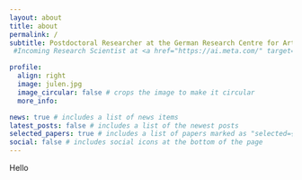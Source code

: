 ```yaml
---
layout: about
title: about
permalink: /
subtitle: Postdoctoral Researcher at the German Research Centre for Artificial Intelligence (DFKI)
 #Incoming Research Scientist at <a href="https://ai.meta.com/" target="_blank" rel="noopener noreferrer">MetaAI</a> (Embodied AI team)

profile:
  align: right
  image: julen.jpg
  image_circular: false # crops the image to make it circular
  more_info:

news: true # includes a list of news items
latest_posts: false # includes a list of the newest posts
selected_papers: true # includes a list of papers marked as "selected={true}"
social: false # includes social icons at the bottom of the page
---
```


Hello
<!-- I recently received my doctorate at TU Darmstadt under the supervision of <a href="https://www.ias.informatik.tu-darmstadt.de/Member/JanPeters" target="_blank" rel="noopener noreferrer">Prof. Jan Peters.</a>
I am currently a postdoc researcher part of the <a href="https://www.ias.informatik.tu-darmstadt.de/" target='blank'>Intelligent Autonomous Systems lab (IAS)</a> and the <a href="https://www.dfki.de/en/web/" target="_blank" rel="noopener noreferrer">DFKI</a>.
Previously, I interned as a researcher in <a href="https://research.nvidia.com/labs/srl/" target='blank'>Nvidia's Seattle Robotics Lab (SRL)</a>.
I did my Master studies at UPC with a Master Thesis at EPFL within the Biorobotics lab.
For my research, I was honored to be selected as an R:SS Pioneer.

My research interests lie in the interplay of <strong>robotics and machine learning</strong>. In particular I explore the combination of fields such as <strong> deep generative models, motion planning and control, imitation learning, optimization, and reinforcement learning.</strong>
During my doctoral studies, I adapted Diffusion Models to the Lie Group SE(3) to represent 6-DoF grasp pose distributions, explored the composability of Energy-Based Models for reactive motion generation and exploited Normalizing Flows to learn nonlinear globally stable dynamic systems from demonstrations.


In case you are interested in similar topics, I am always looking for collaborations or thesis supervisions so do not hesitate in contacting me.


<strong>Contact: </strong> julen [at] robot-learning [dot] de

<strong>Follow: </strong>
<a href="https://scholar.google.com/citations?user=lx5qencAAAAJ&hl" target="_blank" title="Google Scholar" rel="noopener noreferrer"><i class="ai ai-google-scholar"></i> Google Scholar</a>
<a href="https://github.com/TheCamusean" target="_blank" title="GitHub" rel="noopener noreferrer"><i class="fab fa-github"></i> GitHub</a>
<a href="https://twitter.com/theCamusean" target="_blank" title="Twitter" rel="noopener noreferrer"><i class="fab fa-twitter"></i> Twitter</a>   -->
